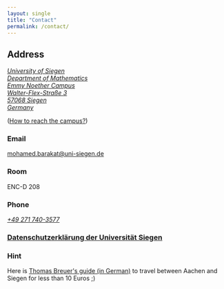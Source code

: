 ```yaml
---
layout: single
title: "Contact"
permalink: /contact/
---
```


## Address

<a class="social-btn" style="white-space: nowrap" href="https://www.google.de/maps/place/50°52'25.9%22N+8°00'18.2%22E/@50.873858,8.0039812,18z/data=!3m1!4b1!4m5!3m4!1s0x0:0x0!8m2!3d50.873858!4d8.005053" rel="noopener noreferrer">
<i class="fa fa-fw fa-map-marker" aria-hidden="true">
University of Siegen<br>
Department of Mathematics<br>
Emmy Noether Campus<br>
Walter-Flex-Straße 3<br>
57068 Siegen<br>
Germany
</i>
</a>
<br>

([How to reach the campus?](http://www.physik.uni-siegen.de/anfahrt/index.html.en?lang=en))

### Email

[mohamed.barakat@uni-siegen.de](mailto:mohamed.barakat@uni-siegen.de)

### Room

ENC-D 208

### Phone

<a class="social-btn" style="white-space: nowrap" href="tel:+49 271 740-3577" target="_blank" rel="noopener noreferrer">
  <i class="fa fa-fw fa-phone">+49 271 740-3577</i>
</a>

### [Datenschutzerklärung der Universität Siegen](https://www.uni-siegen.de/start/kontakt/datenschutzerklaerung.html)

### Hint

Here is [Thomas Breuer's guide (in German)](/VonAachenNachSiegen.pdf) to travel between Aachen and Siegen for less than 10 Euros ;)
